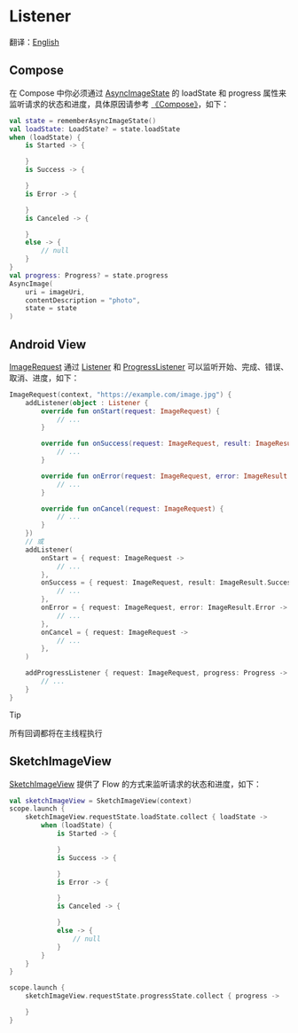 # Listener

翻译：[English](listener.md)

## Compose

在 Compose 中你必须通过 [AsyncImageState] 的 loadState 和 progress
属性来监听请求的状态和进度，具体原因请参考 [《Compose》](compose_zh.md#listenerprogresslistener)，如下：

```kotlin
val state = rememberAsyncImageState()
val loadState: LoadState? = state.loadState
when (loadState) {
    is Started -> {

    }
    is Success -> {

    }
    is Error -> {

    }
    is Canceled -> {

    }
    else -> {
        // null
    }
}
val progress: Progress? = state.progress
AsyncImage(
    uri = imageUri,
    contentDescription = "photo",
    state = state
)
```

## Android View

[ImageRequest] 通过 [Listener] 和 [ProgressListener] 可以监听开始、完成、错误、取消、进度，如下：

```kotlin
ImageRequest(context, "https://example.com/image.jpg") {
    addListener(object : Listener {
        override fun onStart(request: ImageRequest) {
            // ...
        }

        override fun onSuccess(request: ImageRequest, result: ImageResult.Success) {
            // ...
        }

        override fun onError(request: ImageRequest, error: ImageResult.Error) {
            // ...
        }

        override fun onCancel(request: ImageRequest) {
            // ...
        }
    })
    // 或
    addListener(
        onStart = { request: ImageRequest ->
            // ...
        },
        onSuccess = { request: ImageRequest, result: ImageResult.Success ->
            // ...
        },
        onError = { request: ImageRequest, error: ImageResult.Error ->
            // ...
        },
        onCancel = { request: ImageRequest ->
            // ...
        },
    )

    addProgressListener { request: ImageRequest, progress: Progress ->
        // ...
    }
}
```

> [!TIP]
> 所有回调都将在主线程执行

## SketchImageView

[SketchImageView] 提供了 Flow 的方式来监听请求的状态和进度，如下：

```kotlin
val sketchImageView = SketchImageView(context)
scope.launch {
    sketchImageView.requestState.loadState.collect { loadState ->
        when (loadState) {
            is Started -> {

            }
            is Success -> {

            }
            is Error -> {

            }
            is Canceled -> {

            }
            else -> {
                // null
            }
        }
    }
}

scope.launch {
    sketchImageView.requestState.progressState.collect { progress ->

    }
}
```

[ImageRequest]: ../../sketch-core/src/commonMain/kotlin/com/github/panpf/sketch/request/ImageRequest.common.kt

[Listener]: ../../sketch-core/src/commonMain/kotlin/com/github/panpf/sketch/request/Listener.kt

[ProgressListener]: ../../sketch-core/src/commonMain/kotlin/com/github/panpf/sketch/request/ProgressListener.kt

[SketchImageView]: ../../sketch-extensions-view/src/main/kotlin/com/github/panpf/sketch/SketchImageView.kt

[AsyncImageState]: ../../sketch-compose-core/src/commonMain/kotlin/com/github/panpf/sketch/AsyncImageState.kt
